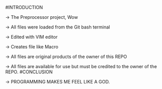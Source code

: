 #INTRODUCTION

-> The Preprocessor project, Wow

-> All files were loaded from the Git bash terminal

-> Edited with VIM editor

-> Creates file like Macro

-> All files are original products of the owner of this REPO

-> All files are available for use but must be credited to the owner of the REPO.
#CONCLUSION

-> PROGRAMMING MAKES ME FEEL LIKE A GOD.

